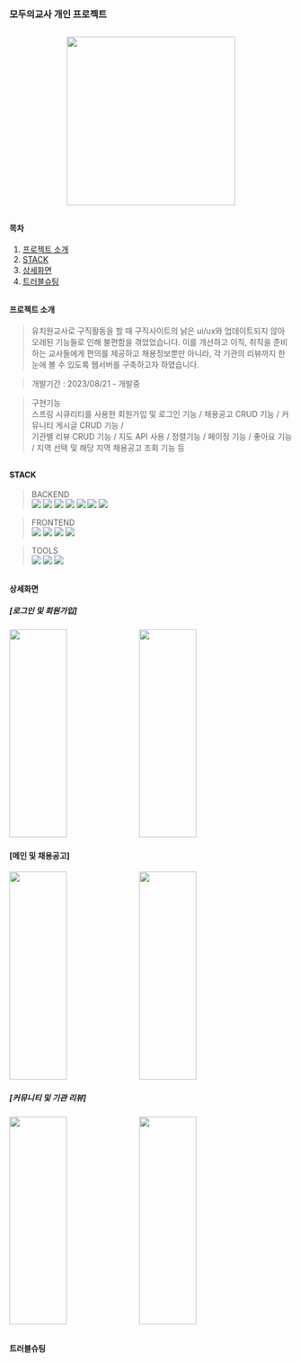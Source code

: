 ### 모두의교사 개인 프로젝트
##
<p align="center"><img width="300" src="https://github.com/jiyoung3725/AllTeacherProject/assets/130877885/9e13b518-cfe5-4a14-97f4-c3796306b8d6"></p>

##

#### 목차
1. [프로젝트 소개](#프로젝트-소개)
2. [STACK](#stack)
3. [상세화면](#상세화면)
4. [트러블슈팅](#트러블슈팅)

##

#### 프로젝트 소개
> 유치원교사로 구직활동을 할 때 구직사이트의 낡은 ui/ux와 업데이트되지 않아 오래된 기능들로 인해 불편함을 겪었었습니다. 이를 개선하고 이직, 취직을 준비하는 교사들에게 편의를 제공하고
  채용정보뿐만 아니라, 각 기관의 리뷰까지 한 눈에 볼 수 있도록 웹서버를 구축하고자 하였습니다.

> 개발기간 : 2023/08/21 - 개발중

> 구현기능    
스프링 시큐리티를 사용한 회원가입 및 로그인 기능 / 채용공고 CRUD 기능 / 커뮤니티 게시글 CRUD 기능 / <br>
> 기관별 리뷰 CRUD 기능 / 지도 API 사용 / 정렬기능 / 페이징 기능 / 좋아요 기능 / 지역 선택 및 해당 지역 채용공고 조회 기능 등

##

#### STACK
> BACKEND <br>
 <img src="https://img.shields.io/badge/JPA-6DB33F?style=for-the-badge&logo=JPA&logoColor=white"> <img src="https://img.shields.io/badge/java-007396?style=for-the-badge&logo=java&logoColor=white"> <img src="https://img.shields.io/badge/apachetomcat-F8DC75?style=for-the-badge&logo=apachetomcat&logoColor=white"> <img src="https://img.shields.io/badge/apachemaven-C71A36?style=for-the-badge&logo=apachemaven&logoColor=white"> <img src="https://img.shields.io/badge/jquery-0769AD?style=for-the-badge&logo=jquery&logoColor=white"> <img src="https://img.shields.io/badge/oracle-F80000?style=for-the-badge&logo=oracle&logoColor=white"> <img src="https://img.shields.io/badge/ajax-0769AD?style=for-the-badge&logo=&logoColor=white">

  
> FRONTEND <br>
<img src="https://img.shields.io/badge/bootstrap-7952B3?style=for-the-badge&logo=bootstrap&logoColor=white"> <img src="https://img.shields.io/badge/css3-1572B6?style=for-the-badge&logo=css3&logoColor=white"> <img src="https://img.shields.io/badge/figma-F24E1E?style=for-the-badge&logo=figma&logoColor=white"> <img src="https://img.shields.io/badge/html5-E34F26?style=for-the-badge&logo=html5&logoColor=white">


> TOOLS <br>
<img src="https://img.shields.io/badge/springboot-6DB33F?style=for-the-badge&logo=springboot&logoColor=white"> <img src="https://img.shields.io/badge/git-F05032?style=for-the-badge&logo=git&logoColor=white"> <img src="https://img.shields.io/badge/github-181717?style=for-the-badge&logo=github&logoColor=white">  


##

#### 상세화면
##### [로그인 및 회원가입]
<img width="45%" height="370" src="https://github.com/jiyoung3725/AllTeacherProject/assets/130877885/7f31680d-20de-4ed0-a091-98fa764c7dad"> <img width="45%"  height="370" 
 src="https://github.com/jiyoung3725/AllTeacherProject/assets/130877885/fe552deb-c600-44dc-af6d-ea3c64459a63">

#### [메인 및 채용공고]
<img height="370"  width="45%" src="https://github.com/jiyoung3725/AllTeacherProject/assets/130877885/70ae0696-4363-40e7-ba61-32bf37d41ec9">  <img width="45%" 
height="370"  src="https://github.com/jiyoung3725/AllTeacherProject/assets/130877885/33a8f691-fb21-4e0e-8db8-33e509ca8bd7)">

##### [커뮤니티 및 기관 리뷰]
<img height="370"  width="45%" src="https://github.com/jiyoung3725/AllTeacherProject/assets/130877885/9caa76ea-51aa-435c-a912-e9a7d5b0783d"> <img height="370"  width="45%" src="https://github.com/jiyoung3725/AllTeacherProject/assets/130877885/38433b32-027b-403b-a6d8-a085ffea22a2">

##

#### 트러블슈팅


